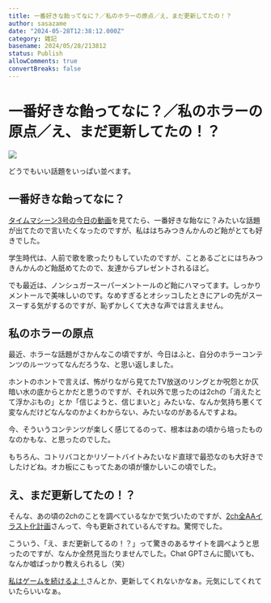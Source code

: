 ```yaml
---
title: 一番好きな飴ってなに？／私のホラーの原点／え、まだ更新してたの！？
author: sasazame
date: "2024-05-28T12:38:12.000Z"
category: 雑記
basename: 2024/05/28/213812
status: Publish
allowComments: true
convertBreaks: false
---
```

# 一番好きな飴ってなに？／私のホラーの原点／え、まだ更新してたの！？

![](https://cdn-ak.f.st-hatena.com/images/fotolife/s/sasazame/20230908/20230908202155.png)

どうでもいい話題をいっぱい並べます。

<!-- Extended Body -->

## 一番好きな飴ってなに？

[タイムマシーン3号の今日の動画](https://youtu.be/xReucP4SUd4?si=Tk8_rfQ3IhlaKJXp)を見てたら、一番好きな飴なに？みたいな話題が出てたので言いたくなったのですが、私ははちみつきんかんのど飴がとても好きでした。

学生時代は、人前で歌を歌ったりもしていたのですが、ことあるごとにはちみつきんかんのど飴舐めてたので、友達からプレゼントされるほど。

でも最近は、ノンシュガースーパーメントールのど飴にハマってます。しっかりメントールで美味しいのです。なめすぎるとオシッコしたときにアレの先がスースーする気がするのですが、恥ずかしくて大きな声では言えません。

## 私のホラーの原点

最近、ホラーな話題がさかんなこの頃ですが、今日はふと、自分のホラーコンテンツのルーツってなんだろうな、と思い返しました。

ホントのホントで言えば、怖がりながら見てたTV放送のリングとか呪怨とか仄暗い水の底からとかだと思うのですが、それ以外で思ったのは2chの「消えたとて浮かぶもの」とか「信じようと、信じまいと」みたいな、なんか気持ち悪くて変なんだけどなんなのかよくわからない、みたいなのがあるんですよね。

今、そういうコンテンツが楽しく感じてるのって、根本はあの頃から培ったものなのかもな、と思ったのでした。

もちろん、コトリバコとかリゾートバイトみたいなド直球で最恐なのも大好きでしたけどね。オカ板にこもってたあの頃が懐かしいこの頃でした。

## え、まだ更新してたの！？

そんな、あの頃の2chのことを調べているなかで気づいたのですが、[2ch全AAイラスト化計画](http://riceballman.fc2web.com/frame.html)さんって、今も更新されているんですね。驚愕でした。

こういう、「え、まだ更新してるの！？」って驚きのあるサイトを調べようと思ったのですが、なんか全然見当たりませんでした。Chat GPTさんに聞いても、なんか嘘ばっかり教えられるし（笑）

[私はゲームを続けるよ！](http://watagee3.blog.fc2.com/)さんとか、更新してくれないかなぁ。元気にしてくれていたらいいなぁ。